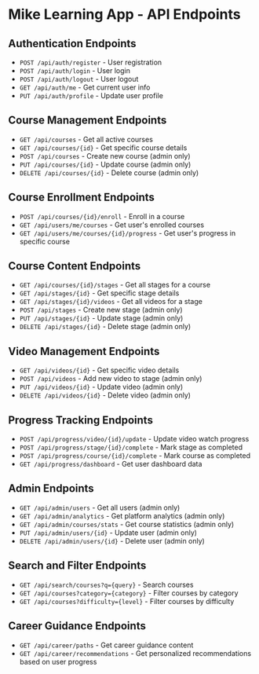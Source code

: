 # Mike Learning App - API Endpoints

## Authentication Endpoints
- `POST /api/auth/register` - User registration
- `POST /api/auth/login` - User login
- `POST /api/auth/logout` - User logout
- `GET /api/auth/me` - Get current user info
- `PUT /api/auth/profile` - Update user profile

## Course Management Endpoints
- `GET /api/courses` - Get all active courses
- `GET /api/courses/{id}` - Get specific course details
- `POST /api/courses` - Create new course (admin only)
- `PUT /api/courses/{id}` - Update course (admin only)
- `DELETE /api/courses/{id}` - Delete course (admin only)

## Course Enrollment Endpoints
- `POST /api/courses/{id}/enroll` - Enroll in a course
- `GET /api/users/me/courses` - Get user's enrolled courses
- `GET /api/users/me/courses/{id}/progress` - Get user's progress in specific course

## Course Content Endpoints
- `GET /api/courses/{id}/stages` - Get all stages for a course
- `GET /api/stages/{id}` - Get specific stage details
- `GET /api/stages/{id}/videos` - Get all videos for a stage
- `POST /api/stages` - Create new stage (admin only)
- `PUT /api/stages/{id}` - Update stage (admin only)
- `DELETE /api/stages/{id}` - Delete stage (admin only)

## Video Management Endpoints
- `GET /api/videos/{id}` - Get specific video details
- `POST /api/videos` - Add new video to stage (admin only)
- `PUT /api/videos/{id}` - Update video (admin only)
- `DELETE /api/videos/{id}` - Delete video (admin only)

## Progress Tracking Endpoints
- `POST /api/progress/video/{id}/update` - Update video watch progress
- `POST /api/progress/stage/{id}/complete` - Mark stage as completed
- `POST /api/progress/course/{id}/complete` - Mark course as completed
- `GET /api/progress/dashboard` - Get user dashboard data

## Admin Endpoints
- `GET /api/admin/users` - Get all users (admin only)
- `GET /api/admin/analytics` - Get platform analytics (admin only)
- `GET /api/admin/courses/stats` - Get course statistics (admin only)
- `PUT /api/admin/users/{id}` - Update user (admin only)
- `DELETE /api/admin/users/{id}` - Delete user (admin only)

## Search and Filter Endpoints
- `GET /api/search/courses?q={query}` - Search courses
- `GET /api/courses?category={category}` - Filter courses by category
- `GET /api/courses?difficulty={level}` - Filter courses by difficulty

## Career Guidance Endpoints
- `GET /api/career/paths` - Get career guidance content
- `GET /api/career/recommendations` - Get personalized recommendations based on user progress

